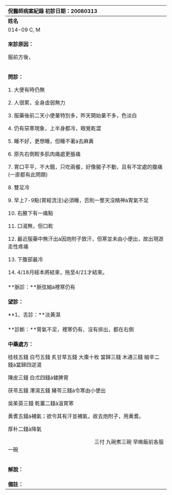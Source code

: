 ﻿|**倪醫師病案紀錄**       初診日期：20080313|
| :- |
|**姓名**|**性別**|**年齡及體型**|**來診日期**|
|014-09 C, M|女|37歲，中等|20080423|
|<p>**來診原因：**</p><p>服前方後，</p>|
|<p>**問診：**</p><p>1. 大便有時仍無</p><p>2. 人很累，全身虛弱無力</p><p>3. 服藥後前二天小便量特別多，昨天開始量不多，色淡白</p><p>4. 仍有惡寒現象，上半身都冷，眼覺乾澀</p><p>5. 睡不好，更想睡，但睡不著à去麻黃</p><p>6. 原先右側較多肌肉痛處更脹痛</p><p>7. 胃口平平，不大餓，只吃兩餐，好像腸子不動，且有不定處的腹痛(一直都有此問題)</p><p>8. 雙足冷</p><p>9. 早上7-9點(胃經流注)必須睡，否則一整天沒精神à胃氣不足</p><p>10. 右腋下有一痛點</p><p>11. 口渴無，但口乾</p><p>12. 最近服藥中無汗出à因炮附子斂汗，但寒並未由小便出，故出現遊走性疼痛</p><p>13. 下腹部最冷</p><p>14. 4/18月經本將結束，拖至4/21才結束。</p>|
|**脈診：**脈弦細à裡寒仍有|
|<p>**望診：**</p><p>**1、舌診：**淡黃濕</p>|
|**診斷：**胃氣不足，裡寒仍有、沒有排出，都在右側|
|<p>**中藥處方：**</p><p>桂枝五錢  白芍五錢  炙甘草五錢  大棗十枚  當歸三錢  木通三錢  細辛二錢à當歸四逆湯</p><p>陳皮三錢  白朮四錢à健脾胃</p><p>茯苓五錢  澤瀉五錢  豬苓三錢à令寒由小便出</p><p>吳茱萸三錢  乾薑二錢à溫胃寒	</p><p>黃耆五錢à補氣；欲令其有汗並補氣，故去炮附子，用黃耆。</p><p>厚朴二錢à降氣</p><p></p><p>`                                 `三付  九碗煮三碗  早晚飯前各服一碗</p>|
|<p>**解說：**</p><p></p>|
|**備註：**|

